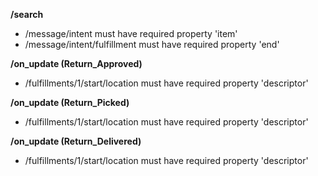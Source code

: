 **/search**
- /message/intent must have required property 'item'
- /message/intent/fulfillment must have required property 'end'

**/on_update (Return_Approved)**
- /fulfillments/1/start/location must have required property 'descriptor'

**/on_update (Return_Picked)**
- /fulfillments/1/start/location must have required property 'descriptor'

**/on_update (Return_Delivered)**
- /fulfillments/1/start/location must have required property 'descriptor'


